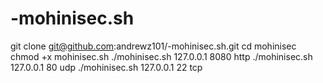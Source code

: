 # -mohinisec.sh
git clone git@github.com:andrewz101/-mohinisec.sh.git
cd mohinisec 
chmod +x mohinisec.sh
./mohinisec.sh 127.0.0.1 8080 http
./mohinisec.sh 127.0.0.1 80 udp
./mohinisec.sh 127.0.0.1 22 tcp
